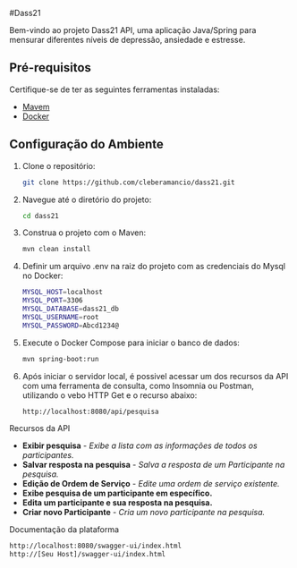 #Dass21

Bem-vindo ao projeto Dass21 API, uma aplicação Java/Spring para mensurar diferentes níveis de depressão, ansiedade e estresse.

## Pré-requisitos

Certifique-se de ter as seguintes ferramentas instaladas:

- [Mavem](https://maven.apache.org/download.cgi)
- [Docker](https://docs.docker.com/get-docker/)


## Configuração do Ambiente

1. Clone o repositório:

   ```bash
   git clone https://github.com/cleberamancio/dass21.git
2. Navegue até o diretório do projeto:

   ```bash
   cd dass21
   
3. Construa o projeto com o Maven:

   ```bash
   mvn clean install
4. Definir um arquivo .env na raiz do projeto com as credenciais do Mysql no Docker:
   ```bash
   MYSQL_HOST=localhost
   MYSQL_PORT=3306
   MYSQL_DATABASE=dass21_db
   MYSQL_USERNAME=root
   MYSQL_PASSWORD=Abcd1234@
   
5. Execute o Docker Compose para iniciar o banco de dados:
   ```bash
   mvn spring-boot:run
6. Após iniciar o servidor local, é possivel acessar um dos recursos da API com uma ferramenta de consulta, como Insomnia ou Postman, utilizando o vebo HTTP Get e o recurso abaixo:
   ```bash
   http://localhost:8080/api/pesquisa
   
Recursos da API
   - **Exibir pesquisa** - *Exibe a lista com as informações de todos os participantes.*
   - **Salvar resposta na pesquisa** - *Salva a resposta de um Participante na pesquisa.*
   - **Edição de Ordem de Serviço** - *Edite uma ordem de serviço existente.*
   - **Exibe pesquisa de um participante em específico.**
   - **Edita um participante e sua resposta na pesquisa.**
   - **Criar novo Participante** - *Cria um novo participante na pesquisa.*

Documentação da plataforma
   ```bash
   http://localhost:8080/swagger-ui/index.html
   http://[Seu Host]/swagger-ui/index.html
